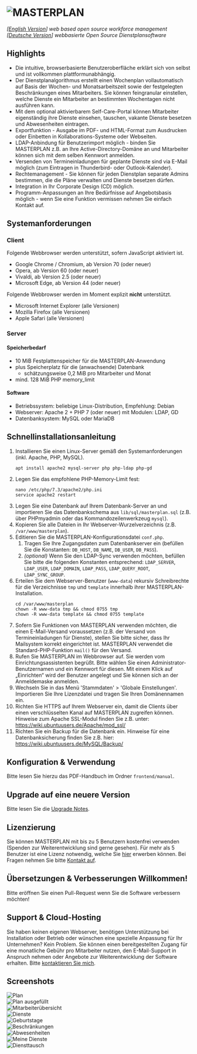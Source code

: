 # ![MASTERPLAN](frontend/img/logo.png)
*[[English Version](README.md)] web based open source workforce management*  
*[[Deutsche Version](README.de.md)] webbasierte Open Source Dienstplansoftware*

## Highlights
- Die intuitive, browserbasierte Benutzeroberfläche erklärt sich von selbst und ist vollkommen plattformunabhängig.
- Der Dienstplanalgorithmus erstellt einen Wochenplan vollautomatisch auf Basis der Wochen- und Monatsarbeitszeit sowie der festgelegten Beschränkungen eines Mitarbeiters. Sie können feingranular einstellen, welche Dienste ein Mitarbeiter an bestimmten Wochentagen nicht ausführen kann.
- Mit dem optional aktivierbarem Self-Care-Portal können Mitarbeiter eigenständig ihre Dienste einsehen, tauschen, vakante Dienste besetzen und Abwesenheiten eintragen.
- Exportfunktion - Ausgabe im PDF- und HTML-Format zum Ausdrucken oder Einbetten in Kollaborations-Systeme oder Webseiten.
- LDAP-Anbindung für Benutzerimport möglich - binden Sie MASTERPLAN z.B. an Ihre Active-Directory-Domäne an und Mitarbeiter können sich mit dem selben Kennwort anmelden.
- Versenden von Termineinladungen für geplante Dienste sind via E-Mail möglich (zum Eintragen in Thunderbird- oder Outlook-Kalender).
- Rechtemanagement - Sie können für jeden Dienstplan separate Admins bestimmen, die die Pläne verwalten und Dienste besetzen dürfen.
- Integration in Ihr Corporate Design (CD) möglich.
- Programm-Anpassungen an Ihre Bedürfnisse auf Angebotsbasis möglich - wenn Sie eine Funktion vermissen nehmen Sie einfach Kontakt auf.

## Systemanforderungen
### Client
Folgende Webbrowser werden unterstützt, sofern JavaScript aktiviert ist.
- Google Chrome / Chromium, ab Version 70 (oder neuer)
- Opera, ab Version 60 (oder neuer)
- Vivaldi, ab Version 2.5 (oder neuer)
- Microsoft Edge, ab Version 44 (oder neuer)

Folgende Webbrowser werden im Moment explizit **nicht** unterstützt.
- Microsoft Internet Explorer (alle Versionen)
- Mozilla Firefox (alle Versionen)
- Apple Safari (alle Versionen)

### Server
#### Speicherbedarf
- 10 MiB Festplattenspeicher für die MASTERPLAN-Anwendung
- plus Speicherplatz für die (anwachsende) Datenbank
  - schätzungsweise 0,2 MiB pro Mitarbeiter und Monat
- mind. 128 MiB PHP memory_limit

#### Software
- Betriebssystem: beliebige Linux-Distribution, Empfehlung: Debian
- Webserver: Apache 2 + PHP 7 (oder neuer) mit Modulen: LDAP, GD
- Datenbanksystem: MySQL oder MariaDB

## Schnellinstallationsanleitung
1. Installieren Sie einen Linux-Server gemäß den Systemanforderungen (inkl. Apache, PHP, MySQL).
   ```
   apt install apache2 mysql-server php php-ldap php-gd
   ```
2. Legen Sie das empfohlene PHP-Memory-Limit fest:
   ```
   nano /etc/php/7.3/apache2/php.ini
   service apache2 restart
   ```
3. Legen Sie eine Datenbank auf Ihrem Datenbank-Server an und importieren Sie das Datenbankschema aus `lib/sql/masterplan.sql` (z.B. über PHPmyadmin oder das Kommandozeilenwerkzeug `mysql`).
4. Kopieren Sie alle Dateien in Ihr Webserver-Wurzelverzeichnis (z.B. `/var/www/masterplan`).
5. Editieren Sie die MASTERPLAN-Konfigurationsdatei `conf.php`.
   1. Tragen Sie Ihre Zugangsdaten zum Datenbankserver ein (befüllen Sie die Konstanten: `DB_HOST`, `DB_NAME`, `DB_USER`, `DB_PASS`).
   2. *(optional)* Wenn Sie den LDAP-Sync verwenden möchten, befüllen Sie bitte die folgenden Konstanten entsprechend: `LDAP_SERVER`, `LDAP_USER`, `LDAP_DOMAIN`, `LDAP_PASS`, `LDAP_QUERY_ROOT`, `LDAP_SYNC_GROUP`.
6. Erteilen Sie dem Webserver-Benutzer (`www-data`) rekursiv Schreibrechte für die Verzeichnisse `tmp` und `template` innerhalb ihrer MASTERPLAN-Installation.
   ```
   cd /var/www/masterplan
   chown -R www-data tmp && chmod 0755 tmp
   chown -R www-data template && chmod 0755 template
   ```
7. Sofern Sie Funktionen von MASTERPLAN verwenden möchten, die einen E-Mail-Versand voraussetzen (z.B. der Versand von Termineinladungen für Dienste), stellen Sie bitte sicher, dass Ihr Mailsystem korrekt eingerichtet ist. MASTERPLAN verwendet die Standard-PHP-Funktion `mail()` für den Versand.
8. Rufen Sie MASTERPLAN im Webbrowser auf. Sie werden vom Einrichtungsassistenten begrüßt. Bitte wählen Sie einen Administrator-Benutzernamen und ein Kennwort für diesen. Mit einem Klick auf „Einrichten“ wird der Benutzer angelegt und Sie können sich an der Anmeldemaske anmelden.
9. Wechseln Sie in das Menü 'Stammdaten' > 'Globale Einstellungen'. Importieren Sie Ihre Lizenzdatei und tragen Sie Ihren Domänennamen ein.
10. Richten Sie HTTPS auf Ihrem Webserver ein, damit die Clients über einen verschlüsselten Kanal auf MASTERPLAN zugreifen können. Hinweise zum Apache SSL-Modul finden Sie z.B. unter: https://wiki.ubuntuusers.de/Apache/mod_ssl/
11. Richten Sie ein Backup für die Datenbank ein. Hinweise für eine Datenbanksicherung finden Sie z.B. hier: https://wiki.ubuntuusers.de/MySQL/Backup/

## Konfiguration & Verwendung
Bitte lesen Sie hierzu das PDF-Handbuch im Ordner `frontend/manual`.

## Upgrade auf eine neuere Version
Bitte lesen Sie die [Upgrade Notes](UPGRADE.md).

## Lizenzierung
Sie können MASTERPLAN mit bis zu 5 Benutzern kostenfrei verwenden (Spenden zur Weiterentwicklung sind gerne gesehen). Für mehr als 5 Benutzer ist eine Lizenz notwendig, welche Sie [hier](https://georg-sieber.de/?page=masterplan) erwerben können. Bei Fragen nehmen Sie bitte [Kontakt auf](https://georg-sieber.de/?page=impressum).

## Übersetzungen & Verbesserungen Willkommen!
Bitte eröffnen Sie einen Pull-Request wenn Sie die Software verbessern möchten!

## Support & Cloud-Hosting
Sie haben keinen eigenen Webserver, benötigen Unterstützung bei Installation oder Betrieb oder wünschen eine spezielle Anpassung für Ihr Unternehmen? Kein Problem. Sie können einen bereitgestellten Zugang für eine monatliche Gebühr pro Mitarbeiter nutzen, den E-Mail-Support in Anspruch nehmen oder Angebote zur Weiterentwicklung der Software erhalten. Bitte [kontaktieren Sie mich](https://georg-sieber.de/?page=impressum).

## Screenshots
![Plan](.github/screenshots/2plan.png)  
![Plan ausgefüllt](.github/screenshots/2planfilled.png)  
![Mitarbeiterübersicht](.github/screenshots/2useroverview.png)  
![Dienste](.github/screenshots/1services.png)  
![Geburtstage](.github/screenshots/1birthdays.png)  
![Beschränkungen](.github/screenshots/1userconstraints.png)  
![Abwesenheiten](.github/screenshots/3absence.png)  
![Meine Dienste](.github/screenshots/3myservices.png)  
![Diensttausch](.github/screenshots/3swap.png)  
